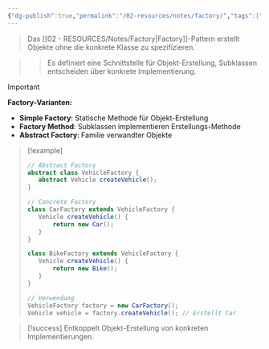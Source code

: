 ```yaml
---
{"dg-publish":true,"permalink":"/02-resources/notes/factory/","tags":["design-patterns/erzeugung","oop/objekterstellung"],"noteIcon":"","updated":"2025-09-16T23:41:26.000+02:00"}
---
```



>Das [[02 - RESOURCES/Notes/Factory\|Factory]]-Pattern erstellt Objekte ohne die konkrete Klasse zu spezifizieren.

>>Es definiert eine Schnittstelle für Objekt-Erstellung, Subklassen entscheiden über konkrete Implementierung.

>[!important] 
>**Factory-Varianten:**
>- **Simple Factory**: Statische Methode für Objekt-Erstellung
>- **Factory Method**: Subklassen implementieren Erstellungs-Methode
>- **Abstract Factory**: Familie verwandter Objekte

>[!example] 
>```java
>// Abstract Factory
>abstract class VehicleFactory {
>    abstract Vehicle createVehicle();
>}
>
>// Concrete Factory
>class CarFactory extends VehicleFactory {
>    Vehicle createVehicle() {
>        return new Car();
>    }
>}
>
>class BikeFactory extends VehicleFactory {
>    Vehicle createVehicle() {
>        return new Bike();
>    }
>}
>
>// Verwendung
>VehicleFactory factory = new CarFactory();
>Vehicle vehicle = factory.createVehicle(); // Erstellt Car
>```

>[!success] 
>Entkoppelt Objekt-Erstellung von konkreten Implementierungen.